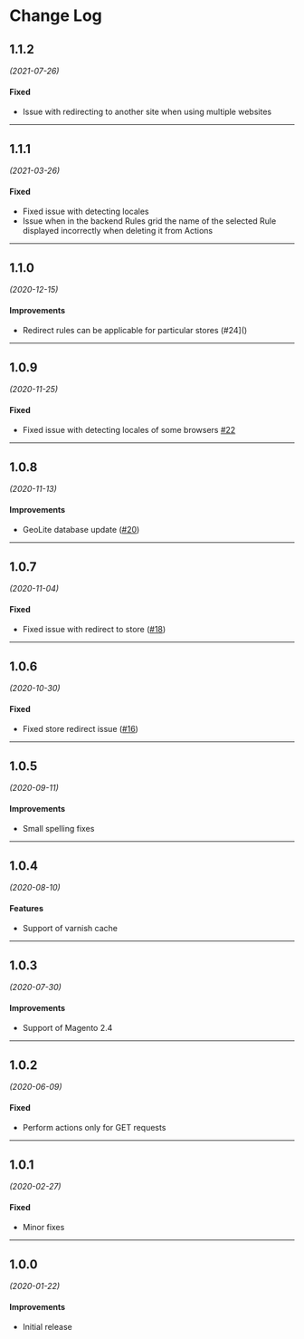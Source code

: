 # Change Log
## 1.1.2
*(2021-07-26)*

#### Fixed
* Issue with redirecting to another site when using multiple websites

---


## 1.1.1
*(2021-03-26)*

#### Fixed
* Fixed issue with detecting locales
* Issue when in the backend Rules grid the name of the selected Rule displayed incorrectly when deleting it from Actions

---


## 1.1.0
*(2020-12-15)*

#### Improvements
* Redirect rules can be applicable for particular stores (#24]()

---


## 1.0.9
*(2020-11-25)*

#### Fixed
* Fixed issue with detecting locales of some browsers [#22]()

---


## 1.0.8
*(2020-11-13)*

#### Improvements
* GeoLite database update ([#20]())

---


## 1.0.7
*(2020-11-04)*

#### Fixed
* Fixed issue with redirect to store ([#18]())

---


## 1.0.6
*(2020-10-30)*

#### Fixed
* Fixed store redirect issue ([#16]())

---



## 1.0.5
*(2020-09-11)*

#### Improvements
* Small spelling fixes

---

## 1.0.4
*(2020-08-10)*

#### Features
* Support of varnish cache

---


## 1.0.3
*(2020-07-30)*

#### Improvements
* Support of Magento 2.4

---


## 1.0.2
*(2020-06-09)*

#### Fixed
* Perform actions only for GET requests

---


## 1.0.1
*(2020-02-27)*

#### Fixed
* Minor fixes

---



## 1.0.0
*(2020-01-22)*

#### Improvements
* Initial release
